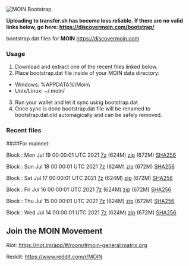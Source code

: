 ![MOIN Bootstrap](https://i.imgur.com/KjM1jMp.jpg)

**Uploading to transfer.sh has become less reliable.**
**If there are no valid links below, go here: https://discovermoin.com/bootstrap/**

bootstrap.dat files for **MOIN** https://discovermoin.com

### Usage

1. Download and extract one of the recent files linked below.
2. Place bootstrap.dat file inside of your MOIN data directory:
 - Windows: %APPDATA%\Moin\
 - Unix/Linux: ~/.moin/
3. Run your wallet and let it sync using bootstrap.dat
4. Once sync is done bootstrap.dat file will be renamed to bootstrap.dat.old automagically and can be safely removed.


### Recent files

####For mainnet:

Block : Mon Jul 19 00:00:01 UTC 2021 [7z](https://transfer.sh/1Cv1mmE/bootstrap.dat.20210719.7z) (624M) [zip](https://transfer.sh/1YqNQYX/bootstrap.dat.20210719.zip) (672M) [SHA256](https://transfer.sh/1V1hYVf/sha256.txt)

Block : Sun Jul 18 00:00:01 UTC 2021 [7z](https://transfer.sh/R/bootstrap.dat.20210718.7z) (624M) [zip](https://transfer.sh/1LNg8df/bootstrap.dat.20210718.zip) (672M) [SHA256](https://transfer.sh/1gyJNP4/sha256.txt)

Block : Sat Jul 17 00:00:01 UTC 2021 [7z](https://transfer.sh/1C1s1xP/bootstrap.dat.20210717.7z) (624M) [zip](https://transfer.sh/1oE6RwN/bootstrap.dat.20210717.zip) (672M) [SHA256](https://transfer.sh/1tEzNXh/sha256.txt)

Block : Fri Jul 16 00:00:01 UTC 2021 [7z](https://transfer.sh/1IZjxoJ/bootstrap.dat.20210716.7z) (624M) [zip](https://transfer.sh/15GS3r1/bootstrap.dat.20210716.zip) (672M) [SHA256](https://transfer.sh/1gJLFQk/sha256.txt)

Block : Thu Jul 15 00:00:01 UTC 2021 [7z](https://transfer.sh/1VhkjVH/bootstrap.dat.20210715.7z) (624M) [zip]() (672M) [SHA256]()

Block : Wed Jul 14 00:00:01 UTC 2021 [7z](https://transfer.sh/1C1VZkz/bootstrap.dat.20210714.7z) (624M) [zip](https://transfer.sh/UfZZ6/bootstrap.dat.20210714.zip) (672M) [SHA256](https://transfer.sh/11m1Lov/sha256.txt)

## Join the MOIN Movement

Riot: https://riot.im/app/#/room/#moin-general:matrix.org

Reddit: https://www.reddit.com/r/MOIN
